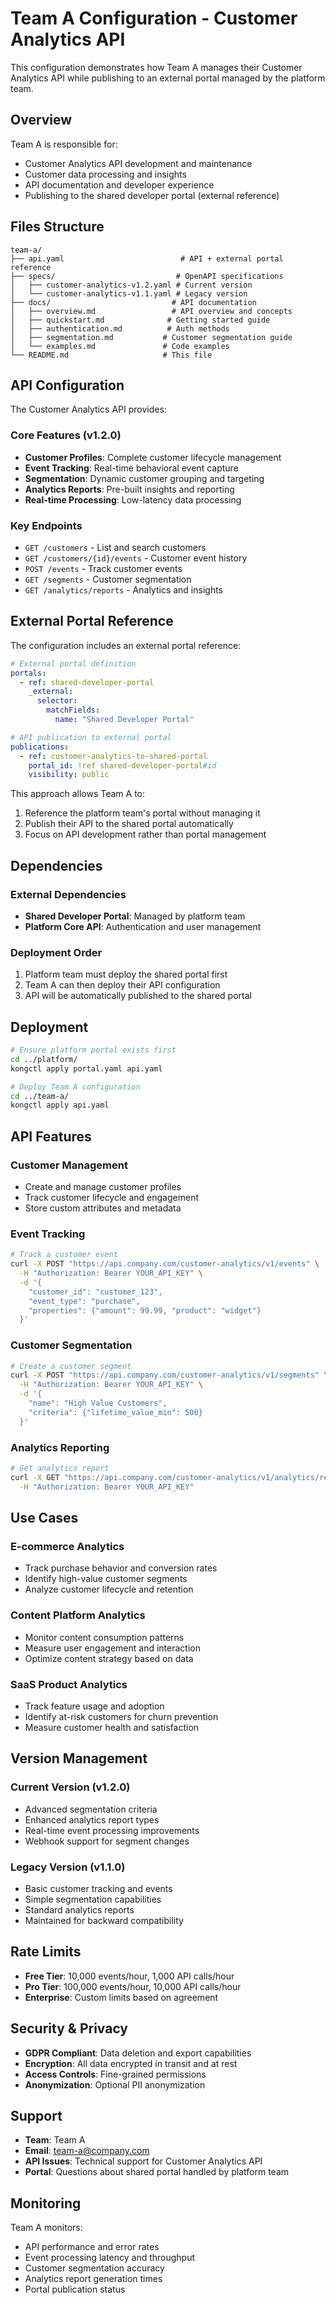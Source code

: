 # Team A Configuration - Customer Analytics API

This configuration demonstrates how Team A manages their Customer Analytics API while publishing to an external portal managed by the platform team.

## Overview

Team A is responsible for:
- Customer Analytics API development and maintenance
- Customer data processing and insights
- API documentation and developer experience
- Publishing to the shared developer portal (external reference)

## Files Structure

```
team-a/
├── api.yaml                          # API + external portal reference
├── specs/                           # OpenAPI specifications  
│   ├── customer-analytics-v1.2.yaml # Current version
│   └── customer-analytics-v1.1.yaml # Legacy version
├── docs/                           # API documentation
│   ├── overview.md                 # API overview and concepts
│   ├── quickstart.md              # Getting started guide
│   ├── authentication.md          # Auth methods
│   ├── segmentation.md           # Customer segmentation guide
│   └── examples.md               # Code examples
└── README.md                     # This file
```

## API Configuration

The Customer Analytics API provides:

### Core Features (v1.2.0)
- **Customer Profiles**: Complete customer lifecycle management
- **Event Tracking**: Real-time behavioral event capture  
- **Segmentation**: Dynamic customer grouping and targeting
- **Analytics Reports**: Pre-built insights and reporting
- **Real-time Processing**: Low-latency data processing

### Key Endpoints
- `GET /customers` - List and search customers
- `GET /customers/{id}/events` - Customer event history
- `POST /events` - Track customer events
- `GET /segments` - Customer segmentation
- `GET /analytics/reports` - Analytics and insights

## External Portal Reference

The configuration includes an external portal reference:

```yaml
# External portal definition
portals:
  - ref: shared-developer-portal
    _external:
      selector:
        matchFields:
          name: "Shared Developer Portal"

# API publication to external portal
publications:
  - ref: customer-analytics-to-shared-portal
    portal_id: !ref shared-developer-portal#id
    visibility: public
```

This approach allows Team A to:
1. Reference the platform team's portal without managing it
2. Publish their API to the shared portal automatically
3. Focus on API development rather than portal management

## Dependencies

### External Dependencies
- **Shared Developer Portal**: Managed by platform team
- **Platform Core API**: Authentication and user management

### Deployment Order
1. Platform team must deploy the shared portal first
2. Team A can then deploy their API configuration
3. API will be automatically published to the shared portal

## Deployment

```bash
# Ensure platform portal exists first
cd ../platform/
kongctl apply portal.yaml api.yaml

# Deploy Team A configuration  
cd ../team-a/
kongctl apply api.yaml
```

## API Features

### Customer Management
- Create and manage customer profiles
- Track customer lifecycle and engagement
- Store custom attributes and metadata

### Event Tracking
```bash
# Track a customer event
curl -X POST "https://api.company.com/customer-analytics/v1/events" \
  -H "Authorization: Bearer YOUR_API_KEY" \
  -d '{
    "customer_id": "customer_123",
    "event_type": "purchase",
    "properties": {"amount": 99.99, "product": "widget"}
  }'
```

### Customer Segmentation
```bash
# Create a customer segment
curl -X POST "https://api.company.com/customer-analytics/v1/segments" \
  -H "Authorization: Bearer YOUR_API_KEY" \
  -d '{
    "name": "High Value Customers",
    "criteria": {"lifetime_value_min": 500}
  }'
```

### Analytics Reporting
```bash
# Get analytics report
curl -X GET "https://api.company.com/customer-analytics/v1/analytics/reports?report_type=retention&start_date=2024-01-01&end_date=2024-01-31" \
  -H "Authorization: Bearer YOUR_API_KEY"
```

## Use Cases

### E-commerce Analytics
- Track purchase behavior and conversion rates
- Identify high-value customer segments
- Analyze customer lifecycle and retention

### Content Platform Analytics  
- Monitor content consumption patterns
- Measure user engagement and interaction
- Optimize content strategy based on data

### SaaS Product Analytics
- Track feature usage and adoption
- Identify at-risk customers for churn prevention
- Measure customer health and satisfaction

## Version Management

### Current Version (v1.2.0)
- Advanced segmentation criteria
- Enhanced analytics report types
- Real-time event processing improvements
- Webhook support for segment changes

### Legacy Version (v1.1.0)
- Basic customer tracking and events
- Simple segmentation capabilities  
- Standard analytics reports
- Maintained for backward compatibility

## Rate Limits

- **Free Tier**: 10,000 events/hour, 1,000 API calls/hour
- **Pro Tier**: 100,000 events/hour, 10,000 API calls/hour
- **Enterprise**: Custom limits based on agreement

## Security & Privacy

- **GDPR Compliant**: Data deletion and export capabilities
- **Encryption**: All data encrypted in transit and at rest
- **Access Controls**: Fine-grained permissions
- **Anonymization**: Optional PII anonymization

## Support

- **Team**: Team A  
- **Email**: team-a@company.com
- **API Issues**: Technical support for Customer Analytics API
- **Portal**: Questions about shared portal handled by platform team

## Monitoring

Team A monitors:
- API performance and error rates
- Event processing latency and throughput  
- Customer segmentation accuracy
- Analytics report generation times
- Portal publication status